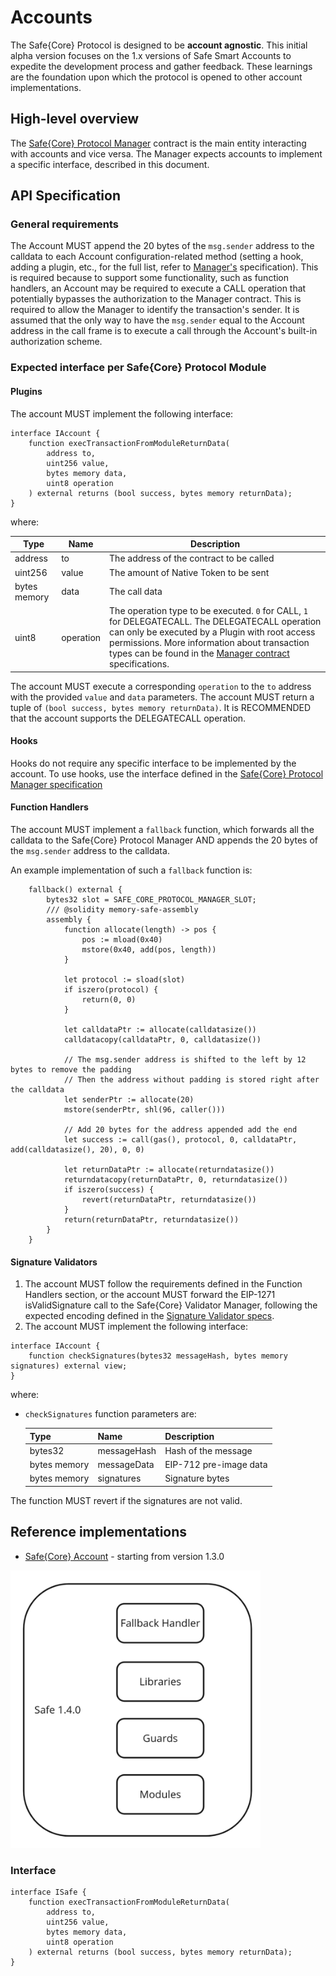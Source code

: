 # Accounts

The Safe{Core} Protocol is designed to be **account agnostic**. This initial alpha version focuses on the 1.x versions of Safe Smart Accounts to expedite the development process and gather feedback. These learnings are the foundation upon which the protocol is opened to other account implementations.

## High-level overview

The [Safe{Core} Protocol Manager](https://github.com/safe-global/safe-core-protocol-specs/blob/2bffd759dd12be5583594f302d97c35e0ab9fcf5/manager/README.md) contract is the main entity interacting with accounts and vice versa. The Manager expects accounts to implement a specific interface, described in this document.

## API Specification

### General requirements

The Account MUST append the 20 bytes of the `msg.sender` address to the calldata to each Account configuration-related method (setting a hook,
adding a plugin, etc., for the full list, refer to [Manager's](../manager/README.md) specification). This is required because
to support some functionality, such as function handlers, an Account may be required to execute a CALL
operation that potentially bypasses the authorization to the Manager contract. This is required to allow the Manager to identify the transaction's sender. It is assumed
that the only way to have the `msg.sender` equal to the Account address in the call frame is to execute a call through the Account's built-in authorization scheme.

### Expected interface per Safe{Core} Protocol Module

#### Plugins

The account MUST implement the following interface:

```Solidity
interface IAccount {
    function execTransactionFromModuleReturnData(
        address to,
        uint256 value,
        bytes memory data,
        uint8 operation
    ) external returns (bool success, bytes memory returnData);
}
```

where:

| Type         | Name      | Description                                                                                                                                                                                                                                                                                                                                                                               |
|--------------|-----------|-------------------------------------------------------------------------------------------------------------------------------------------------------------------------------------------------------------------------------------------------------------------------------------------------------------------------------------------------------------------------------------------|
| address      | to        | The address of the contract to be called                                                                                                                                                                                                                                                                                                                                                  |
| uint256      | value     | The amount of Native Token to be sent                                                                                                                                                                                                                                                                                                                                                     |
| bytes memory | data      | The call data                                                                                                                                                                                                                                                                                                                                                                             |
| uint8        | operation | The operation type to be executed. `0` for CALL, `1` for DELEGATECALL. The DELEGATECALL operation can only be executed by a Plugin with root access permissions. More information about transaction types can be found in the [Manager contract](https://github.com/safe-global/safe-core-protocol-specs/blob/2bffd759dd12be5583594f302d97c35e0ab9fcf5/manager/README.md) specifications. |

The account MUST execute a corresponding `operation` to the `to` address with the provided `value` and `data` parameters. The account MUST return a tuple of `(bool success, bytes memory returnData)`. 
It is RECOMMENDED that the account supports the DELEGATECALL operation.

#### Hooks

Hooks do not require any specific interface to be implemented by the account. To use hooks, use the interface defined in the
[Safe{Core} Protocol Manager specification](../manager/README.md)

#### Function Handlers

The account MUST implement a `fallback` function, which forwards all the calldata
to the Safe{Core} Protocol Manager AND appends the 20 bytes of the `msg.sender` address to the calldata.

An example implementation of such a `fallback` function is:
```Solidity
    fallback() external {
        bytes32 slot = SAFE_CORE_PROTOCOL_MANAGER_SLOT;
        /// @solidity memory-safe-assembly
        assembly {
            function allocate(length) -> pos {
                pos := mload(0x40)
                mstore(0x40, add(pos, length))
            }

            let protocol := sload(slot)
            if iszero(protocol) {
                return(0, 0)
            }

            let calldataPtr := allocate(calldatasize())
            calldatacopy(calldataPtr, 0, calldatasize())

            // The msg.sender address is shifted to the left by 12 bytes to remove the padding
            // Then the address without padding is stored right after the calldata
            let senderPtr := allocate(20)
            mstore(senderPtr, shl(96, caller()))

            // Add 20 bytes for the address appended add the end
            let success := call(gas(), protocol, 0, calldataPtr, add(calldatasize(), 20), 0, 0)

            let returnDataPtr := allocate(returndatasize())
            returndatacopy(returnDataPtr, 0, returndatasize())
            if iszero(success) {
                revert(returnDataPtr, returndatasize())
            }
            return(returnDataPtr, returndatasize())
        }
    }
```

#### Signature Validators

1. The account MUST follow the requirements defined in the Function Handlers section, or the account MUST forward the EIP-1271 isValidSignature call to the Safe{Core} Validator Manager, following the expected encoding defined in the [Signature Validator specs](../modules/README.md).
2. The account MUST implement the following interface:

```Solidity
interface IAccount {
    function checkSignatures(bytes32 messageHash, bytes memory signatures) external view;
}
```
where:
- `checkSignatures` function parameters are:

  | Type         | Name        | Description            |
  |--------------|-------------|------------------------|
  | bytes32      | messageHash | Hash of the message    |
  | bytes memory | messageData | EIP-712 pre-image data |
  | bytes memory | signatures  | Signature bytes        |

The function MUST revert if the signatures are not valid.

## Reference implementations

- [Safe{Core} Account](https://github.com/safe-global/safe-contracts) - starting from version 1.3.0

<img src="../_assets/accounts_safe_140.png" width=400/>

### Interface

```Solidity
interface ISafe {
    function execTransactionFromModuleReturnData(
        address to,
        uint256 value,
        bytes memory data,
        uint8 operation
    ) external returns (bool success, bytes memory returnData);
}
```
